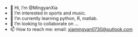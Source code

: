- 👋 Hi, I’m @MingyanXia
- 👀 I’m interested in sports and music.
- 🌱 I’m currently learning python, R, matlab.
- 💞️ I’m looking to collaborate on ...
- 📫 How to reach me: email: xiamingyan0730@outlook.com

<!---
MingyanXia/MingyanXia is a ✨ special ✨ repository because its `README.md` (this file) appears on your GitHub profile.
You can click the Preview link to take a look at your changes.
--->
